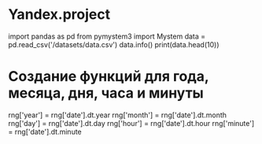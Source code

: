 # Yandex.project
import pandas as pd
from pymystem3 import Mystem
data = pd.read_csv('/datasets/data.csv')
data.info()
print(data.head(10))


# Создание функций для года, месяца, дня, часа и минуты
rng['year'] = rng['date'].dt.year 
rng['month'] = rng['date'].dt.month 
rng['day'] = rng['date'].dt.day 
rng['hour'] = rng['date'].dt.hour 
rng['minute'] = rng['date'].dt.minute 
